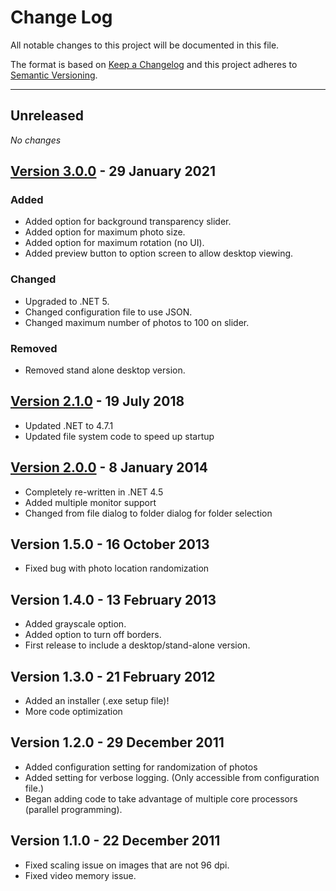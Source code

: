 # Change Log
All notable changes to this project will be documented in this file.

The format is based on [Keep a Changelog](http://keepachangelog.com/) and this project adheres to [Semantic Versioning](http://semver.org/).

---

## Unreleased 

_No changes_

## [Version 3.0.0](../../releases/tag/v3.0.0) - 29 January 2021
### Added
* Added option for background transparency slider.
* Added option for maximum photo size.
* Added option for maximum rotation (no UI). 
* Added preview button to option screen to allow desktop viewing. 
### Changed
* Upgraded to .NET 5. 
* Changed configuration file to use JSON.
* Changed maximum number of photos to 100 on slider.
### Removed
* Removed stand alone desktop version. 

## [Version 2.1.0](../../releases/tag/v2.1) - 19 July 2018
* Updated .NET to 4.7.1
* Updated file system code to speed up startup

## [Version 2.0.0](../../releases/tag/v2.0) - 8 January 2014
* Completely re-written in .NET 4.5
* Added multiple monitor support
* Changed from file dialog to folder dialog for folder selection

## Version 1.5.0 - 16 October 2013
* Fixed bug with photo location randomization

## Version 1.4.0 - 13 February 2013
* Added grayscale option.
* Added option to turn off borders.
* First release to include a desktop/stand-alone version.

## Version 1.3.0 - 21 February 2012
* Added an installer (.exe setup file)!
* More code optimization

## Version 1.2.0 - 29 December 2011
* Added configuration setting for randomization of photos
* Added setting for verbose logging. (Only accessible from configuration file.)
* Began adding code to take advantage of multiple core processors (parallel programming).
  
## Version 1.1.0 - 22 December 2011
* Fixed scaling issue on images that are not 96 dpi.
* Fixed video memory issue.
